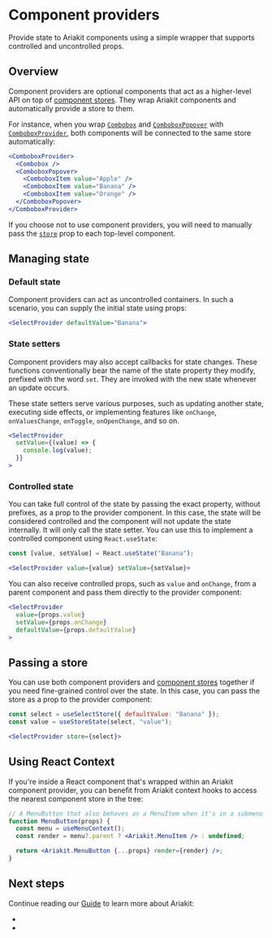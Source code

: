 # Component providers

<div data-description>

Provide state to Ariakit components using a simple wrapper that supports controlled and uncontrolled props.

</div>

## Overview

Component providers are optional components that act as a higher-level API on top of [component stores](/guide/component-stores). They wrap Ariakit components and automatically provide a store to them.

For instance, when you wrap [`Combobox`](/reference/combobox) and [`ComboboxPopover`](/reference/combobox-popover) with [`ComboboxProvider`](/reference/combobox-provider), both components will be connected to the same store automatically:

```jsx "ComboboxProvider"
<ComboboxProvider>
  <Combobox />
  <ComboboxPopover>
    <ComboboxItem value="Apple" />
    <ComboboxItem value="Banana" />
    <ComboboxItem value="Orange" />
  </ComboboxPopover>
</ComboboxProvider>
```

If you choose not to use component providers, you will need to manually pass the [`store`](/reference/combobox#store) prop to each top-level component.

## Managing state

### Default state

Component providers can act as uncontrolled containers. In such a scenario, you can supply the initial state using props:

```jsx "defaultValue"
<SelectProvider defaultValue="Banana">
```

### State setters

Component providers may also accept callbacks for state changes. These functions conventionally bear the name of the state property they modify, prefixed with the word `set`. They are invoked with the new state whenever an update occurs.

These state setters serve various purposes, such as updating another state, executing side effects, or implementing features like `onChange`, `onValuesChange`, `onToggle`, `onOpenChange`, and so on.

```jsx {2-4} "setValue"
<SelectProvider
  setValue={(value) => {
    console.log(value);
  }}
>
```

### Controlled state

You can take full control of the state by passing the exact property, without prefixes, as a prop to the provider component. In this case, the state will be considered controlled and the component will not update the state internally. It will only call the state setter. You can use this to implement a controlled component using `React.useState`:

```jsx "value"0,2 "setValue"0,2
const [value, setValue] = React.useState("Banana");

<SelectProvider value={value} setValue={setValue}>
```

You can also receive controlled props, such as `value` and `onChange`, from a parent component and pass them directly to the provider component:

```jsx "value"0 "setValue" "defaultValue"0
<SelectProvider
  value={props.value}
  setValue={props.onChange}
  defaultValue={props.defaultValue}
>
```

## Passing a store

You can use both component providers and [component stores](/guide/component-stores) together if you need fine-grained control over the state. In this case, you can pass the store as a prop to the provider component:

```jsx "store"
const select = useSelectStore({ defaultValue: "Banana" });
const value = useStoreState(select, "value");

<SelectProvider store={select}>
```

## Using React Context

If you're inside a React component that's wrapped within an Ariakit component provider, you can benefit from Ariakit context hooks to access the nearest component store in the tree:

```jsx "useMenuContext"
// A MenuButton that also behaves as a MenuItem when it's in a submenu
function MenuButton(props) {
  const menu = useMenuContext();
  const render = menu?.parent ? <Ariakit.MenuItem /> : undefined;

  return <Ariakit.MenuButton {...props} render={render} />;
}
```

## Next steps

Continue reading our [Guide](/guide) to learn more about Ariakit:

<div data-cards>

- [](/guide/composition)
- [](/guide/component-stores)

</div>

